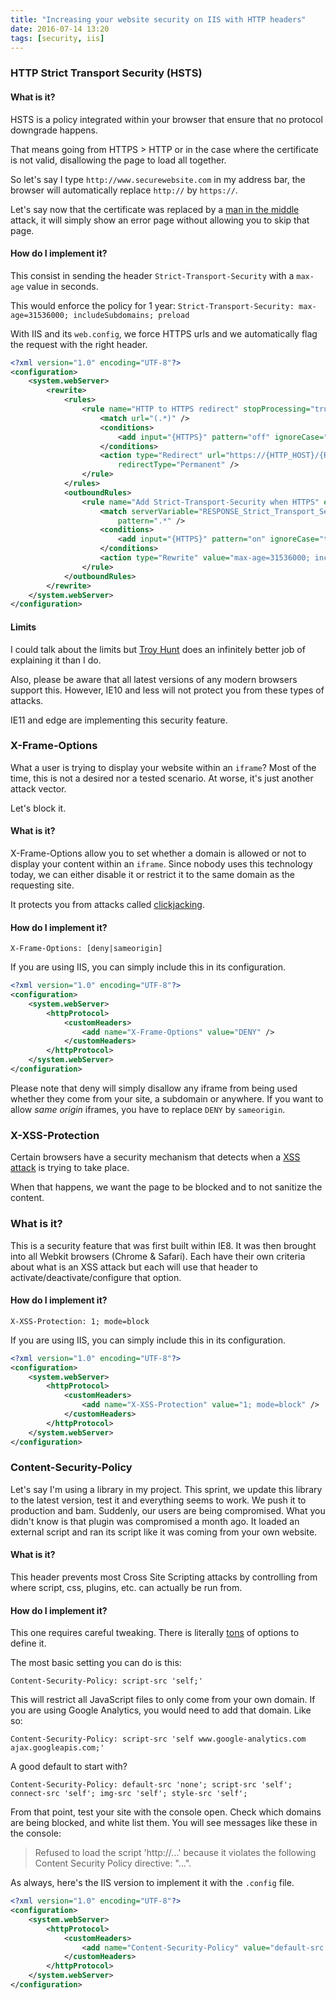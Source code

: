 ```yaml
---
title: "Increasing your website security on IIS with HTTP headers"
date: 2016-07-14 13:20
tags: [security, iis]
---
```


### HTTP Strict Transport Security (HSTS)

#### What is it?
HSTS is a policy integrated within your browser that ensure that no protocol downgrade happens.

That means going from HTTPS > HTTP or in the case where the certificate is not valid, disallowing the page to load all together.

So let's say I type `http://www.securewebsite.com` in my address bar, the browser will automatically replace `http://` by `https://`.

Let's say now that the certificate was replaced by a [man in the middle]() attack, it will simply show an error page without allowing you to skip that page.

#### How do I implement it?

This consist in sending the header `Strict-Transport-Security` with a `max-age` value in seconds.

This would enforce the policy for 1 year: `Strict-Transport-Security: max-age=31536000; includeSubdomains; preload`

With IIS and its `web.config`, we force HTTPS urls and we automatically flag the request with the right header.

```xml
<?xml version="1.0" encoding="UTF-8"?>
<configuration>
    <system.webServer>
        <rewrite>
            <rules>
                <rule name="HTTP to HTTPS redirect" stopProcessing="true">
                    <match url="(.*)" />
                    <conditions>
                        <add input="{HTTPS}" pattern="off" ignoreCase="true" />
                    </conditions>
                    <action type="Redirect" url="https://{HTTP_HOST}/{R:1}"
                        redirectType="Permanent" />
                </rule>
            </rules>
            <outboundRules>
                <rule name="Add Strict-Transport-Security when HTTPS" enabled="true">
                    <match serverVariable="RESPONSE_Strict_Transport_Security"
                        pattern=".*" />
                    <conditions>
                        <add input="{HTTPS}" pattern="on" ignoreCase="true" />
                    </conditions>
                    <action type="Rewrite" value="max-age=31536000; includeSubdomains; preload" />
                </rule>
            </outboundRules>
        </rewrite>
    </system.webServer>
</configuration>
```

#### Limits

I could talk about the limits but [Troy Hunt](https://www.troyhunt.com/understanding-http-strict-transport/) does an infinitely better job of explaining it than I do.

Also, please be aware that all latest versions of any modern browsers support this. However, IE10 and less will not protect you from these types of attacks.

IE11 and edge are implementing this security feature.

### X-Frame-Options

What a user is trying to display your website within an `iframe`? Most of the time, this is not a desired nor a tested scenario. At worse, it's just another attack vector.

Let's block it.

#### What is it?

X-Frame-Options allow you to set whether a domain is allowed or not to display your content within an `iframe`. Since nobody uses this technology today, we can either disable it or restrict it to the same domain as the requesting site.

It protects you from attacks called [clickjacking](https://www.owasp.org/index.php/Clickjacking).

#### How do I implement it?

```none
X-Frame-Options: [deny|sameorigin]
```

If you are using IIS, you can simply include this in its configuration.

```xml
<?xml version="1.0" encoding="UTF-8"?>
<configuration>
    <system.webServer>
        <httpProtocol>
            <customHeaders>
                <add name="X-Frame-Options" value="DENY" />
            </customHeaders>
        </httpProtocol>
    </system.webServer>
</configuration>
```

Please note that deny will simply disallow any iframe from being used whether they come from your site, a subdomain or anywhere. If you want to allow *same origin* iframes, you have to replace `DENY` by `sameorigin`.

### X-XSS-Protection

Certain browsers have a security mechanism that detects when a [XSS attack](https://www.owasp.org/index.php/Cross-site_Scripting_(XSS)) is trying to take place.

When that happens, we want the page to be blocked and to not sanitize the content.

### What is it?

This is a security feature that was first built within IE8. It was then brought into all Webkit browsers (Chrome & Safari). Each have their own criteria about what is an XSS attack but each will use that header to activate/deactivate/configure that option.

#### How do I implement it?

```none
X-XSS-Protection: 1; mode=block
```

If you are using IIS, you can simply include this in its configuration.

```xml
<?xml version="1.0" encoding="UTF-8"?>
<configuration>
    <system.webServer>
        <httpProtocol>
            <customHeaders>
                <add name="X-XSS-Protection" value="1; mode=block" />
            </customHeaders>
        </httpProtocol>
    </system.webServer>
</configuration>
```

### Content-Security-Policy

Let's say I'm using a library in my project. This sprint, we update this library to the latest version, test it and everything seems to work. We push it to production and bam. Suddenly, our users are being compromised. What you didn't know is that plugin was compromised a month ago. It loaded an external script and ran its script like it was coming from your own website.

#### What is it?

This header prevents most Cross Site Scripting attacks by controlling from where script, css, plugins, etc. can actually be run from.

#### How do I implement it?

This one requires careful tweaking. There is literally [tons](https://content-security-policy.com/) of options to define it.

The most basic setting you can do is this:

```none
Content-Security-Policy: script-src 'self;'
```

This will restrict all JavaScript files to only come from your own domain. If you are using Google Analytics, you would need to add that domain. Like so:

```none
Content-Security-Policy: script-src 'self www.google-analytics.com ajax.googleapis.com;'
```

A good default to start with?
```none
Content-Security-Policy: default-src 'none'; script-src 'self'; connect-src 'self'; img-src 'self'; style-src 'self';
```
From that point, test your site with the console open. Check which domains are being blocked, and white list them. You will see messages like these in the console:

> Refused to load the script 'http://...' because it violates the following Content Security Policy directive: "...".

As always, here's the IIS version to implement it with the `.config` file.

```xml
<?xml version="1.0" encoding="UTF-8"?>
<configuration>
    <system.webServer>
        <httpProtocol>
            <customHeaders>
                <add name="Content-Security-Policy" value="default-src 'none'; script-src 'self'; connect-src 'self'; img-src 'self'; style-src 'self';" />
            </customHeaders>
        </httpProtocol>
    </system.webServer>
</configuration>
```
